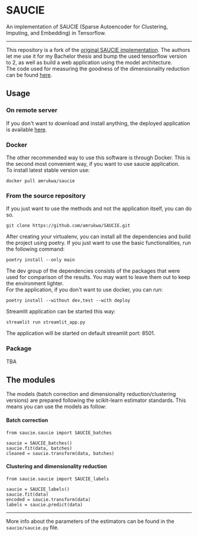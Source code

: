 # SAUCIE
An implementation of SAUCIE (Sparse Autoencoder for Clustering, Imputing, and Embedding) in Tensorflow.
***
This repository is a fork of the [original SAUCIE implementation](https://github.com/KrishnaswamyLab/SAUCIE). The authors let me use it for my Bachelor thesis and bump the used tensorflow version to 2, as well as build a web application using the model architecture.  
The code used for measuring the goodness of the dimensionality reduction can be found [here](https://github.com/pachterlab/CBP_2021).


## Usage
### On remote server
If you don't want to download and install anything, the deployed application is available [here]().
### Docker
The other recommended way to use this software is through Docker. This is the second most convenient way, if you want to use saucie application.  
To install latest stable version use:  
```
docker pull amrukwa/saucie
``` 
### From the source repository
If you just want to use the methods and not the application itself, you can do so.
```
git clone https://github.com/amrukwa/SAUCIE.git
```
After creating your virtualenv, you can install all the dependencies and build the project using poetry. If you just want to use the basic functionalities, run the following command:
```
poetry install --only main
```
The dev group of the dependencies consists of the packages that were used for comparison of the results. You may want to leave them out to keep the environment lighter.  
For the application, if you don't want to use docker, you can run:
```
poetry install --without dev,test --with deploy
```
Streamlit application can be started this way:
```
streamlit run streamlit_app.py
```
The application will be started on default streamlit port: 8501.

### Package
TBA

## The modules
The models (batch correction and dimensionality reduction/clustering versions) are prepared following the scikit-learn estimator standards. This means you can use the models as follow:
#### Batch correction
``` 
from saucie.saucie import SAUCIE_batches

saucie = SAUCIE_batches()
saucie.fit(data, batches)
cleaned = saucie.transform(data, batches)
```
#### Clustering and dimensionality reduction
``` 
from saucie.saucie import SAUCIE_labels

saucie = SAUCIE_labels()
saucie.fit(data)
encoded = saucie.transform(data)
labels = saucie.predict(data)
```
***  
More info about the parameters of the estimators can be found in the `saucie/saucie.py` file.